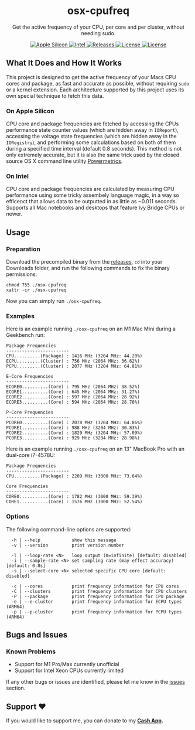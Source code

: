 <h1 align="center" style="">osx-cpufreq</h1>

<p align="center">
   Get the active frequency of your CPU, per core and per cluster, without needing sudo.
</p>
<p align="center">
    <a href="">
       <img alt="Apple Silicon" src="https://img.shields.io/badge/Apple_Silicon-M1_(M1_Pro/Max_Unofficial)-red.svg"/>
    </a>
    <a href="">
       <img alt="Intel" src="https://img.shields.io/badge/Intel-Ivy_Bridge_And_Newer-orange.svg"/>
    </a>
    <a href="https://github.com/BitesPotatoBacks/osx-cpufreq/releases">
        <img alt="Releases" src="https://img.shields.io/github/release/BitesPotatoBacks/osx-cpufreq.svg"/>
    </a>
    <a href="https://github.com/BitesPotatoBacks/osx-cpufreq/blob/main/LICENSE">
        <img alt="License" src="https://img.shields.io/github/license/BitesPotatoBacks/osx-cpufreq.svg"/>
    </a>
    <a href="https://cash.app/$bitespotatobacks">
        <img alt="License" src="https://img.shields.io/badge/donate-Cash_App-default.svg"/>
    </a>
    <br>
</p>

## What It Does and How It Works
This project is designed to get the active frequency of your Macs CPU cores and package, as fast and accurate as possible, without requiring `sudo` or a kernel extension. Each architecture supported by this project uses its own special technique to fetch this data.
### On Apple Silicon
CPU core and package frequencies are fetched by accessing the CPUs performance state counter values (which are hidden away in `IOReport`), accessing the voltage state frequencies (which are hidden away in the `IORegistry`), and performing some calculations based on both of them during a specified time interval (default 0.8 seconds). This method is not only extremely accurate, but it is also the same trick used by the closed source OS X command line utility [Powermetrics](https://www.unix.com/man-page/osx/1/powermetrics/).
### On Intel
CPU core and package frequencies are calculated by measuring CPU performance using some tricky assembely language magic, in a way so efficenct that allows data to be outputted in as little as ~0.011 seconds. Supports all Mac notebooks and desktops that feature Ivy Bridge CPUs or newer.
## Usage
### Preparation
Download the precompiled binary from the [releases](https://github.com/BitesPotatoBacks/osx-cpufreq/releases), `cd` into your Downloads folder, and run the following commands to fix the binary permissions:
```
chmod 755 ./osx-cpufreq
xattr -cr ./osx-cpufreq
```
Now you can simply run `./osx-cpufreq`.

### Examples
Here is an example running `./osx-cpufreq` on an M1 Mac Mini during a Geekbench run:
```
Package Frequencies
------------------------
CPU..........(Package) : 1416 MHz (3204 MHz: 44.20%)
ECPU.........(Cluster) : 756 MHz (2064 MHz: 36.62%)
PCPU.........(Cluster) : 2077 MHz (3204 MHz: 64.81%)

E-Core Frequencies
------------------------
ECORE0..........(Core) : 795 MHz (2064 MHz: 38.52%)
ECORE1..........(Core) : 645 MHz (2064 MHz: 31.27%)
ECORE2..........(Core) : 597 MHz (2064 MHz: 28.92%)
ECORE3..........(Core) : 594 MHz (2064 MHz: 28.76%)

P-Core Frequencies
------------------------
PCORE0..........(Core) : 2078 MHz (3204 MHz: 64.86%)
PCORE1..........(Core) : 988 MHz (3204 MHz: 30.83%)
PCORE2..........(Core) : 1829 MHz (3204 MHz: 57.09%)
PCORE3..........(Core) : 929 MHz (3204 MHz: 28.98%)
```
Here is an example running `./osx-cpufreq` on an 13" MacBook Pro with an dual-core i7-4578U:
```
Package Frequencies
------------------------
CPU..........(Package) : 2209 MHz (3000 MHz: 73.64%)

Core Frequencies
------------------------
CORE0...........(Core) : 1782 MHz (3000 MHz: 59.39%)
CORE1...........(Core) : 1576 MHz (3000 MHz: 52.54%)
```
### Options
The following command-line options are supported:
```
  -h | --help            show this message
  -v | --version         print version number

  -l | --loop-rate <N>   loop output (0=infinite) [default: disabled]
  -i | --sample-rate <N> set sampling rate (may effect accuracy) [default: 0.8s]
  -s | --select-core <N> selected specific CPU core [default: disabled]

  -c | --cores           print frequency information for CPU cores
  -C | --clusters        print frequency information for CPU clusters
  -P | --package         print frequency information for CPU package
  -e | --e-cluster       print frequency information for ECPU types (ARM64)
  -p | --p-cluster       print frequency information for PCPU types (ARM64)
```

## Bugs and Issues
### Known Problems
- Support for M1 Pro/Max currently unofficial
- Support for Intel Xeon CPUs currently limited
<!-- - Looping the output using -l does not refresh per core frequencies on arm64 --><!--Fixed with version 2.4.0--> 

If any other bugs or issues are identified, please let me know in the [issues](https://github.com/BitesPotatoBacks/osx-cpufreq/issues) section.

## Support ❤️
If you would like to support me, you can donate to my **[Cash App](https://cash.app/$bitespotatobacks).**
